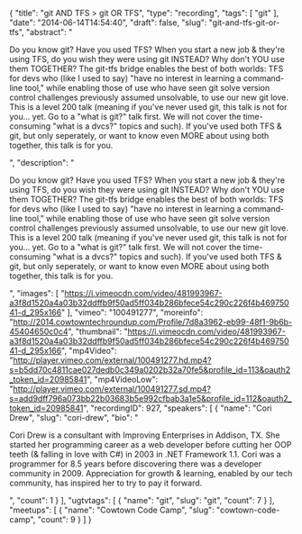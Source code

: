 {
  "title": "git AND TFS > git OR TFS",
  "type": "recording",
  "tags": [
    "git"
  ],
  "date": "2014-06-14T14:54:40",
  "draft": false,
  "slug": "git-and-tfs-git-or-tfs",
  "abstract": "<p>Do you know git? Have you used TFS? When you start a new job & they're using TFS, do you wish they were using git INSTEAD? Why don't YOU use them TOGETHER? The git-tfs bridge enables the best of both worlds: TFS for devs who (like I used to say) \"have no interest in learning a command-line tool,\" while enabling those of use who have seen git solve version control challenges previously assumed unsolvable, to use our new git love. This is a level 200 talk (meaning if you've never used git, this talk is not for you... yet. Go to a \"what is git?\" talk first. We will not cover the time-consuming \"what is a dvcs?\" topics and such). If you've used both TFS & git, but only seperately, or want to know even MORE about using both together, this talk is for you.</p>",
  "description": "<p>Do you know git? Have you used TFS? When you start a new job & they're using TFS, do you wish they were using git INSTEAD? Why don't YOU use them TOGETHER? The git-tfs bridge enables the best of both worlds: TFS for devs who (like I used to say) \"have no interest in learning a command-line tool,\" while enabling those of use who have seen git solve version control challenges previously assumed unsolvable, to use our new git love. This is a level 200 talk (meaning if you've never used git, this talk is not for you... yet. Go to a \"what is git?\" talk first. We will not cover the time-consuming \"what is a dvcs?\" topics and such). If you've used both TFS & git, but only seperately, or want to know even MORE about using both together, this talk is for you.</p>",
  "images": [
    "https://i.vimeocdn.com/video/481993967-a3f8d1520a4a03b32ddffb9f50ad5ff034b286bfece54c290c226f4b46975041-d_295x166"
  ],
  "vimeo": "100491277",
  "moreinfo": "http://2014.cowtowntechroundup.com/Profile/7d8a3962-eb99-48f1-9b6b-45404650c0c4",
  "thumbnail": "https://i.vimeocdn.com/video/481993967-a3f8d1520a4a03b32ddffb9f50ad5ff034b286bfece54c290c226f4b46975041-d_295x166",
  "mp4Video": "http://player.vimeo.com/external/100491277.hd.mp4?s=b5dd70c4811cae027dedb0c349a0202b32a70fe5&profile_id=113&oauth2_token_id=20985841",
  "mp4VideoLow": "http://player.vimeo.com/external/100491277.sd.mp4?s=add9dff796a073bb22b03683b5e992cfbab3a1e5&profile_id=112&oauth2_token_id=20985841",
  "recordingID": 927,
  "speakers": [
    {
      "name": "Cori Drew",
      "slug": "cori-drew",
      "bio": "<p>Cori Drew is a consultant with Improving Enterprises in Addison, TX. She started her programming career as a web developer before cutting her OOP teeth (& falling in love with C#) in 2003 in .NET Framework 1.1. Cori was a programmer for 8.5 years before discovering there was a developer community in 2009. Appreciation for growth & learning, enabled by our tech community, has inspired her to try to pay it forward.</p>",
      "count": 1
    }
  ],
  "ugtvtags": [
    {
      "name": "git",
      "slug": "git",
      "count": 7
    }
  ],
  "meetups": [
    {
      "name": "Cowtown Code Camp",
      "slug": "cowtown-code-camp",
      "count": 9
    }
  ]
}